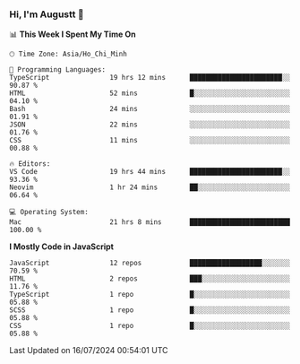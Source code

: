 ### Hi, I'm Augustt 👋

<!--START_SECTION:waka-->
📊 **This Week I Spent My Time On** 

```text
🕑︎ Time Zone: Asia/Ho_Chi_Minh

💬 Programming Languages: 
TypeScript               19 hrs 12 mins      ███████████████████████░░   90.87 % 
HTML                     52 mins             █░░░░░░░░░░░░░░░░░░░░░░░░   04.10 % 
Bash                     24 mins             ░░░░░░░░░░░░░░░░░░░░░░░░░   01.91 % 
JSON                     22 mins             ░░░░░░░░░░░░░░░░░░░░░░░░░   01.76 % 
CSS                      11 mins             ░░░░░░░░░░░░░░░░░░░░░░░░░   00.88 % 

🔥 Editors: 
VS Code                  19 hrs 44 mins      ███████████████████████░░   93.36 % 
Neovim                   1 hr 24 mins        ██░░░░░░░░░░░░░░░░░░░░░░░   06.64 % 

💻 Operating System: 
Mac                      21 hrs 8 mins       █████████████████████████   100.00 % 
```

**I Mostly Code in JavaScript** 

```text
JavaScript               12 repos            ██████████████████░░░░░░░   70.59 % 
HTML                     2 repos             ███░░░░░░░░░░░░░░░░░░░░░░   11.76 % 
TypeScript               1 repo              █░░░░░░░░░░░░░░░░░░░░░░░░   05.88 % 
SCSS                     1 repo              █░░░░░░░░░░░░░░░░░░░░░░░░   05.88 % 
CSS                      1 repo              █░░░░░░░░░░░░░░░░░░░░░░░░   05.88 % 
```




 Last Updated on 16/07/2024 00:54:01 UTC
<!--END_SECTION:waka-->
